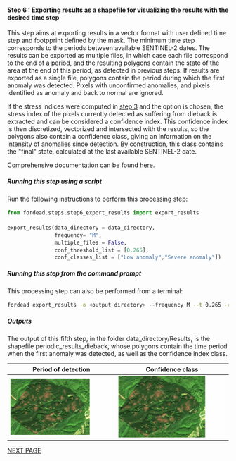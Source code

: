 #### Step 6 : Exporting results as a shapefile for visualizing the results with the desired time step

This step aims at exporting results in a vector format with user defined time step and footpprint defined by the mask. 
The minimum time step corresponds to the periods between available SENTINEL-2 dates. 
The results can be exported as multiple files, in which case each file correspond to the end of a period, and the resulting polygons contain the state of the area at the end of this period, as detected in previous steps. If results are exported as a single file, polygons contain the period during which the first anomaly was detected. 
Pixels with unconfirmed anomalies, and pixels identified as anomaly and back to normal are ignored.

If the stress indices were computed in [step 3](https://fordead.gitlab.io/fordead_package/docs/user_guides/english/03_dieback_detection/) and the option is chosen, the stress index of the pixels currently detected as suffering from dieback is extracted and can be considered a confidence index.
This confidence index is then discretized, vectorized and intersected with the results, so the polygons also contain a confidence class, giving an information on the intensity of anomalies since detection. By construction, this class contains the "final" state, calculated at the last available SENTINEL-2 date. 

Comprehensive documentation can be found [here](https://fordead.gitlab.io/fordead_package/docs/user_guides/english/05_export_results/).

##### Running this step using a script

Run the following instructions to perform this processing step:

```python
from fordead.steps.step6_export_results import export_results

export_results(data_directory = data_directory, 
               frequency= "M", 
               multiple_files = False, 
			   conf_threshold_list = [0.265],
			   conf_classes_list = ["Low anomaly","Severe anomaly"])
```

##### Running this step from the command prompt

This processing step can also be performed from a terminal:

```bash
fordead export_results -o <output directory> --frequency M --t 0.265 -c "Low anomaly" -c "Severe anomaly"
```

##### Outputs

The output of this fifth step, in the folder data_directory/Results, is the shapefile periodic_results_dieback, whose polygons contain the time period when the first anomaly was detected, as well as the confidence index class. 

Period of detection | Confidence class
:-------------------------:|:-------------------------:
![gif_results_original](Figures/gif_results_original.gif "gif_results_original") | ![gif_results_confidence](Figures/gif_results_confidence.gif "gif_results_confidence")


[NEXT PAGE](https://fordead.gitlab.io/fordead_package/docs/Tutorial/06_create_timelapse)

